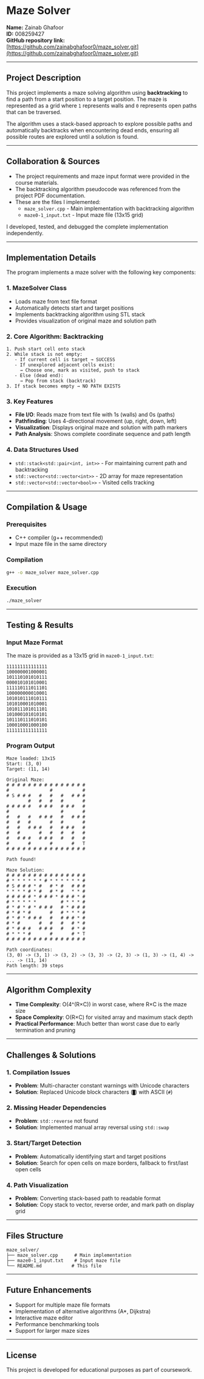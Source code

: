 # Maze Solver

**Name:** Zainab Ghafoor  
**ID:** 008259427  
**GitHub repository link:** [https://github.com/zainabghafoor0/maze_solver.git](https://github.com/zainabghafoor0/maze_solver.git)

---

## Project Description

This project implements a maze solving algorithm using **backtracking** to find a path from a start position to a target position. The maze is represented as a grid where `1` represents walls and `0` represents open paths that can be traversed.

The algorithm uses a stack-based approach to explore possible paths and automatically backtracks when encountering dead ends, ensuring all possible routes are explored until a solution is found.

---

## Collaboration & Sources

- The project requirements and maze input format were provided in the course materials.
- The backtracking algorithm pseudocode was referenced from the project PDF documentation.
- These are the files I implemented:  
  - `maze_solver.cpp` - Main implementation with backtracking algorithm
  - `maze0-1_input.txt` - Input maze file (13x15 grid)

I developed, tested, and debugged the complete implementation independently.

---

## Implementation Details

The program implements a maze solver with the following key components:

### 1. **MazeSolver Class**
- Loads maze from text file format
- Automatically detects start and target positions
- Implements backtracking algorithm using STL stack
- Provides visualization of original maze and solution path

### 2. **Core Algorithm: Backtracking**
```
1. Push start cell onto stack
2. While stack is not empty:
   - If current cell is target → SUCCESS
   - If unexplored adjacent cells exist:
     → Choose one, mark as visited, push to stack
   - Else (dead end):
     → Pop from stack (backtrack)
3. If stack becomes empty → NO PATH EXISTS
```

### 3. **Key Features**
- **File I/O**: Reads maze from text file with 1s (walls) and 0s (paths)
- **Pathfinding**: Uses 4-directional movement (up, right, down, left)
- **Visualization**: Displays original maze and solution with path markers
- **Path Analysis**: Shows complete coordinate sequence and path length

### 4. **Data Structures Used**
- `std::stack<std::pair<int, int>>` - For maintaining current path and backtracking
- `std::vector<std::vector<int>>` - 2D array for maze representation
- `std::vector<std::vector<bool>>` - Visited cells tracking

---

## Compilation & Usage

### Prerequisites
- C++ compiler (g++ recommended)
- Input maze file in the same directory

### Compilation
```bash
g++ -o maze_solver maze_solver.cpp
```

### Execution
```bash
./maze_solver
```

---

## Testing & Results

### Input Maze Format
The maze is provided as a 13x15 grid in `maze0-1_input.txt`:
```
111111111111111
100000001000001
101110101010111
000010101010001
111110111011101
100000000010001
101010111010111
101010001010001
101011101011101
101000101010101
101110111010101
100010001000100
111111111111111
```

### Program Output
```
Maze loaded: 13x15
Start: (3, 0)
Target: (11, 14)

Original Maze:
# # # # # # # # # # # # # # # 
#               #           # 
# S # # #   #   #   #   # # # 
        #   #   #   #       # 
# # # # #   # # #   # # #   # 
#                   #       # 
#   #   #   # # #   #   # # # 
#   #   #       #   #       # 
#   #   # # #   #   # # #   # 
#   #       #   #   #   #   # 
#   # # #   # # #   #   #   # 
#       #       #       #   T 
# # # # # # # # # # # # # # # 

Path found!

Maze Solution:
# # # # # # # # # # # # # # # 
# * * * * * * # * * * * * * # 
# S # # # * #   # * #   # # # 
* * * * # * #   # * #   * * # 
# # # # # * # # # * # # # * # 
# * * * * *         # * * * # 
# * # * # * # # #   # * # # # 
# * # * #       #   # * * * # 
# * # * # # #   #   # # # * # 
# * #       #   #   #   # * # 
# * # # #   # # #   #   # * # 
# * * * #       #       # * T 
# # # # # # # # # # # # # # # 

Path coordinates:
(3, 0) -> (3, 1) -> (3, 2) -> (3, 3) -> (2, 3) -> (1, 3) -> (1, 4) -> ... -> (11, 14)
Path length: 39 steps
```

---

## Algorithm Complexity

- **Time Complexity**: O(4^(R×C)) in worst case, where R×C is the maze size
- **Space Complexity**: O(R×C) for visited array and maximum stack depth
- **Practical Performance**: Much better than worst case due to early termination and pruning

---

## Challenges & Solutions

### 1. **Compilation Issues**
- **Problem**: Multi-character constant warnings with Unicode characters
- **Solution**: Replaced Unicode block characters (`█`) with ASCII (`#`)

### 2. **Missing Header Dependencies**
- **Problem**: `std::reverse` not found
- **Solution**: Implemented manual array reversal using `std::swap`

### 3. **Start/Target Detection**
- **Problem**: Automatically identifying start and target positions
- **Solution**: Search for open cells on maze borders, fallback to first/last open cells

### 4. **Path Visualization**
- **Problem**: Converting stack-based path to readable format
- **Solution**: Copy stack to vector, reverse order, and mark path on display grid

---

## Files Structure

```
maze_solver/
├── maze_solver.cpp      # Main implementation
├── maze0-1_input.txt    # Input maze file
└── README.md           # This file
```

---

## Future Enhancements

- Support for multiple maze file formats
- Implementation of alternative algorithms (A*, Dijkstra)
- Interactive maze editor
- Performance benchmarking tools
- Support for larger maze sizes

---

## License

This project is developed for educational purposes as part of coursework.
